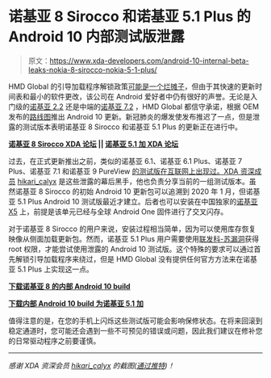 # 诺基亚 8 Sirocco 和诺基亚 5.1 Plus 的 Android 10 内部测试版泄露

> 原文：<https://www.xda-developers.com/android-10-internal-beta-leaks-nokia-8-sirocco-nokia-5-1-plus/>

HMD Global 的引导加载程序解锁政策[可能是一个烂摊子](https://www.xda-developers.com/hmd-global-allegedly-killed-off-official-nokia-bootloader-unlock/)，但由于其快速的更新时间表和最小的软件更改，该公司在 Android 爱好者中仍有很好的声誉。无论是入门级的[诺基亚 2.2](https://www.xda-developers.com/hmd-global-rolls-out-the-android-10-update-for-the-nokia-2-2/) 还是中端的[诺基亚 7.2](https://www.xda-developers.com/nokia-7-2-android-10-update/) ，HMD Global 都信守承诺，根据 OEM 发布的[路线图](https://www.xda-developers.com/hmd-global-nokia-android-10-roadmap/)推出 Android 10 更新。新冠肺炎的爆发使发布推迟了一点，但是泄露的测试版本表明诺基亚 8 Sirocco 和诺基亚 5.1 Plus 的更新正在进行中。

**[诺基亚 8 Sirocco XDA 论坛](https://forum.xda-developers.com/nokia-8-sirocco) || [诺基亚 5.1 加 XDA 论坛](https://forum.xda-developers.com/nokia-x5)**

过去，在正式更新推出之前，类似的诺基亚 6.1、诺基亚 6.1 Plus、诺基亚 7 Plus、诺基亚 7.1 和诺基亚 9 PureView [的测试版在互联网上出现过。XDA 资深成员](https://www.xda-developers.com/android-10-internal-beta-leaks-nokia-6-7-1-plus/) [hikari_calyx](https://forum.xda-developers.com/member.php?u=7601808) 是这些泄露的幕后黑手，他也负责分享当前的一组测试版本。虽然诺基亚 8 Sirocco 的初始 Android 10 更新包可以追溯到 2020 年 1 月，但诺基亚 5.1 Plus Android 10 测试版最近才建立。后者也可以安装在中国独家的[诺基亚 X5](https://www.xda-developers.com/nokia-x5-launched-china/) 上，前提是该单元已经与全球 Android One 固件进行了交叉闪存。

对于诺基亚 8 Sirocco 的用户来说，安装过程相当简单，因为可以使用库存恢复映像从侧面加载更新包。然而，诺基亚 5.1 Plus 用户需要使用[联发科-苏漏洞](https://www.xda-developers.com/mediatek-su-rootkit-exploit/)获得 root 权限，才能尝试使用泄露的 Android 10 测试版。这个特殊的要求可以通过首先解锁引导加载程序来绕过，但是 HMD Global 没有提供任何官方方法来在诺基亚 5.1 Plus 上实现这一点。

**[下载诺基亚 8 的内部 Android 10 build](https://forum.xda-developers.com/nokia-8-sirocco/how-to/guide-how-to-install-android-10-t4040157)**

**[下载内部 Android 10 build 为诺基亚 5.1 加](https://forum.xda-developers.com/nokia-x5/how-to/guide-how-to-install-android-10-t4080761)**

值得注意的是，在您的手机上闪烁这些测试版可能会影响保修状态。在将来回滚到稳定通道时，您可能还会遇到一些不可预见的错误或问题，因此我们建议在修补您的日常驱动程序之前要谨慎。

* * *

*感谢 XDA 资深会员 [hikari_calyx](https://forum.xda-developers.com/member.php?u=7601808) 的截图([通过推特](https://twitter.com/Hikari_Calyx/status/1248809296478883840))！*